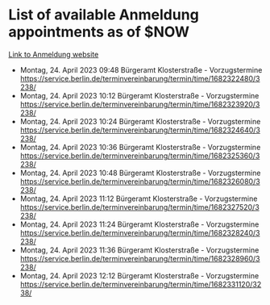 # List of available Anmeldung appointments as of $NOW
[Link to Anmeldung website](https://service.berlin.de/terminvereinbarung/termin/tag.php?termin=1&anliegen[]=120686&dienstleisterlist=122210,122217,327316,122219,327312,122227,327314,122231,327346,122243,327348,122254,122252,329742,122260,329745,122262,329748,122271,327278,122273,327274,122277,327276,330436,122280,327294,122282,327290,122284,327292,122291,327270,122285,327266,122286,327264,122296,327268,150230,329760,122297,327286,122294,327284,122312,329763,122314,329775,122304,327330,122311,327334,122309,327332,317869,122281,327352,122279,329772,122283,122276,327324,122274,327326,122267,329766,122246,327318,122251,327320,122257,327322,122208,327298,122226,327300&herkunft=http%3A%2F%2Fservice.berlin.de%2Fdienstleistung%2F120686%2F)
- Montag, 24. April 2023 09:48 Bürgeramt Klosterstraße - Vorzugstermine https://service.berlin.de/terminvereinbarung/termin/time/1682322480/3238/
- Montag, 24. April 2023 10:12 Bürgeramt Klosterstraße - Vorzugstermine https://service.berlin.de/terminvereinbarung/termin/time/1682323920/3238/
- Montag, 24. April 2023 10:24 Bürgeramt Klosterstraße - Vorzugstermine https://service.berlin.de/terminvereinbarung/termin/time/1682324640/3238/
- Montag, 24. April 2023 10:36 Bürgeramt Klosterstraße - Vorzugstermine https://service.berlin.de/terminvereinbarung/termin/time/1682325360/3238/
- Montag, 24. April 2023 10:48 Bürgeramt Klosterstraße - Vorzugstermine https://service.berlin.de/terminvereinbarung/termin/time/1682326080/3238/
- Montag, 24. April 2023 11:12 Bürgeramt Klosterstraße - Vorzugstermine https://service.berlin.de/terminvereinbarung/termin/time/1682327520/3238/
- Montag, 24. April 2023 11:24 Bürgeramt Klosterstraße - Vorzugstermine https://service.berlin.de/terminvereinbarung/termin/time/1682328240/3238/
- Montag, 24. April 2023 11:36 Bürgeramt Klosterstraße - Vorzugstermine https://service.berlin.de/terminvereinbarung/termin/time/1682328960/3238/
- Montag, 24. April 2023 12:12 Bürgeramt Klosterstraße - Vorzugstermine https://service.berlin.de/terminvereinbarung/termin/time/1682331120/3238/
